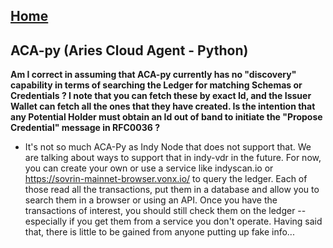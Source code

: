 
## [Home](./README.md)

## ACA-py (Aries Cloud Agent - Python)

**Am I correct in assuming that ACA-py currently has no "discovery" capability in terms of searching the Ledger for matching Schemas or Credentials ? I note that you can fetch these by exact Id, and the Issuer Wallet can fetch all the ones that they have created. Is the intention that any Potential Holder must obtain an Id out of band to initiate the "Propose Credential" message in RFC0036 ?**

* It's not so much ACA-Py as Indy Node that does not support that. We are talking about ways to support that in indy-vdr in the future. For now, you can create your own or use a service like indyscan.io or https://sovrin-mainnet-browser.vonx.io/ to query the ledger. Each of those read all the transactions, put them in a database and allow you to search them in a browser or using an API. Once you have the transactions of interest, you should still check them on the ledger -- especially if you get them from a service you don't operate. Having said that, there is little to be gained from anyone putting up fake info...